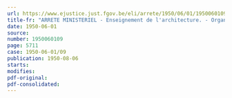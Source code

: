 ```yaml
---
url: https://www.ejustice.just.fgov.be/eli/arrete/1950/06/01/1950060109/justel
title-fr: "ARRETE MINISTERIEL - Enseignement de l'architecture. - Organisation. - Programme de l'épreuve préparatoire et des études"
date: 1950-06-01
source:
number: 1950060109
page: 5711
case: 1950-06-01/09
publication: 1950-08-06
starts:
modifies:
pdf-original:
pdf-consolidated:
---
```


